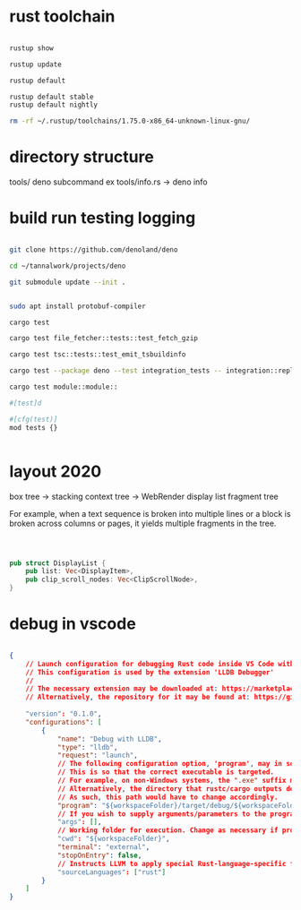 # rust toolchain

```bash

rustup show

rustup update

rustup default

rustup default stable
rustup default nightly

rm -rf ~/.rustup/toolchains/1.75.0-x86_64-unknown-linux-gnu/

```
# directory structure

tools/ deno subcommand ex tools/info.rs -> deno info

# build run testing logging

```bash

git clone https://github.com/denoland/deno

cd ~/tannalwork/projects/deno

git submodule update --init .


sudo apt install protobuf-compiler

cargo test

cargo test file_fetcher::tests::test_fetch_gzip

cargo test tsc::tests::test_emit_tsbuildinfo

cargo test --package deno --test integration_tests -- integration::repl::console_log --exact --nocapture

cargo test module::module::

#[test]d

#[cfg(test)]
mod tests {}



```

# layout 2020


box tree
                -> stacking context tree -> WebRender display list
fragment tree

For example, when a text sequence is broken into multiple lines or a block is broken across columns or pages, it yields multiple fragments in the tree.

```rust



pub struct DisplayList {
    pub list: Vec<DisplayItem>,
    pub clip_scroll_nodes: Vec<ClipScrollNode>,
}


```

# debug in vscode


```json

{
    // Launch configuration for debugging Rust code inside VS Code with LLDB
    // This configuration is used by the extension 'LLDB Debugger'
    // 
    // The necessary extension may be downloaded at: https://marketplace.visualstudio.com/items?itemName=vadimcn.vscode-lldb
    // Alternatively, the repository for it may be found at: https://github.com/vadimcn/vscode-lldb.git
    
    "version": "0.1.0",
    "configurations": [
        {
            "name": "Debug with LLDB",
            "type": "lldb",
            "request": "launch",
            // The following configuration option, 'program', may in some cases need to be modified. 
            // This is so that the correct executable is targeted.
            // For example, on non-Windows systems, the ".exe" suffix must be removed. 
            // Alternatively, the directory that rustc/cargo outputs debug builds may change in future
            // As such, this path would have to change accordingly.
            "program": "${workspaceFolder}/target/debug/${workspaceFolderBasename}.exe",
            // If you wish to supply arguments/parameters to the program, supply them below:
            "args": [],
            // Working folder for execution. Change as necessary if program requires a different value:
            "cwd": "${workspaceFolder}",
            "terminal": "external",
            "stopOnEntry": false,
            // Instructs LLVM to apply special Rust-language-specific functionality to its analysis:
            "sourceLanguages": ["rust"]
        }
    ]
}

```